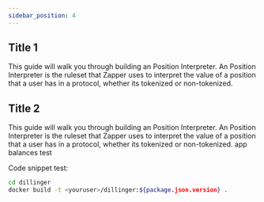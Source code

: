 ```yaml
---
sidebar_position: 4
---
```


## Title 1 

This guide will walk you through building an Position Interpreter. An Position Interpreter is the ruleset that Zapper uses to interpret the value of a position that a user has in a protocol, whether its tokenized or non-tokenized.

## Title 2

This guide will walk you through building an Position Interpreter. An Position Interpreter is the ruleset that Zapper uses to interpret the value of a position that a user has in a protocol, whether its tokenized or non-tokenized.
app balances test

Code snippet test:

```sh
cd dillinger
docker build -t <youruser>/dillinger:${package.json.version} .
```